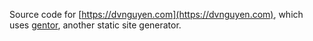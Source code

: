Source code for [https://dvnguyen.com](https://dvnguyen.com), which uses [gentor](https://github.com/nguyendv/gentor), another static site generator.

